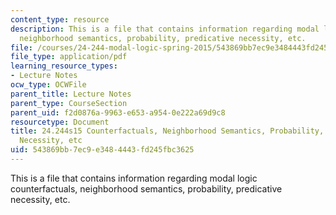 ```yaml
---
content_type: resource
description: This is a file that contains information regarding modal logic counterfactuals,
  neighborhood semantics, probability, predicative necessity, etc.
file: /courses/24-244-modal-logic-spring-2015/543869bb7ec9e3484443fd245fbc3625_MIT24_244S15_Counterfact.pdf
file_type: application/pdf
learning_resource_types:
- Lecture Notes
ocw_type: OCWFile
parent_title: Lecture Notes
parent_type: CourseSection
parent_uid: f2d0876a-9963-e653-a954-0e222a69d9c8
resourcetype: Document
title: 24.244s15 Counterfactuals, Neighborhood Semantics, Probability, Predicative
  Necessity, etc
uid: 543869bb-7ec9-e348-4443-fd245fbc3625
---
```

This is a file that contains information regarding modal logic counterfactuals, neighborhood semantics, probability, predicative necessity, etc.

